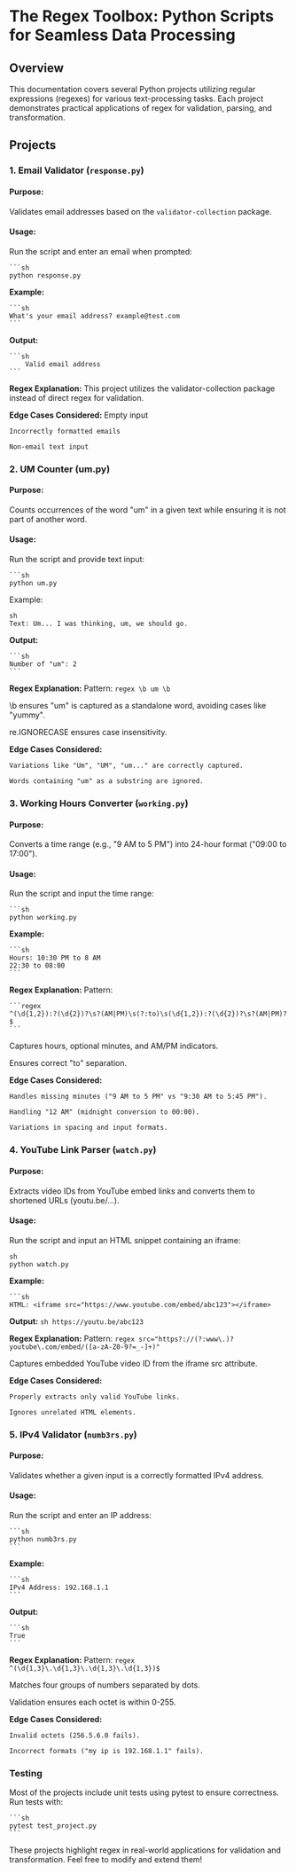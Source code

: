 # The Regex Toolbox: Python Scripts for Seamless Data Processing

## Overview
This documentation covers several Python projects utilizing regular expressions (regexes) for various text-processing tasks. Each project demonstrates practical applications of regex for validation, parsing, and transformation.

## Projects

### 1. **Email Validator (`response.py`)**
#### **Purpose:**
Validates email addresses based on the `validator-collection` package.

#### **Usage:**
Run the script and enter an email when prompted:

    ```sh
    python response.py

**Example:**

    ```sh
    What's your email address? example@test.com
    ```

**Output:**

    ```sh
        Valid email address
    ```

**Regex Explanation:**
This project utilizes the validator-collection package instead of direct regex for validation.

**Edge Cases Considered:**
    Empty input

    Incorrectly formatted emails

    Non-email text input

### 2. **UM Counter (um.py)**
#### **Purpose:**
Counts occurrences of the word "um" in a given text while ensuring it is not part of another word.

#### **Usage:**
Run the script and provide text input:

    ```sh
    python um.py

Example:

    sh
    Text: Um... I was thinking, um, we should go.


**Output:**

    ```sh
    Number of "um": 2
    ```


**Regex Explanation:**
Pattern:
    ```regex
    \b um \b
    ```

\b ensures "um" is captured as a standalone word, avoiding cases like "yummy".

re.IGNORECASE ensures case insensitivity.

**Edge Cases Considered:**

    Variations like "Um", "UM", "um..." are correctly captured.

    Words containing "um" as a substring are ignored.

### 3. **Working Hours Converter (`working.py`)**
#### **Purpose:**
Converts a time range (e.g., "9 AM to 5 PM") into 24-hour format ("09:00 to 17:00").

#### **Usage:**
Run the script and input the time range:

    ```sh
    python working.py

**Example:**

    ```sh
    Hours: 10:30 PM to 8 AM
    22:30 to 08:00
    ```

**Regex Explanation:**
Pattern:

    ```regex
    ^(\d{1,2}):?(\d{2})?\s?(AM|PM)\s(?:to)\s(\d{1,2}):?(\d{2})?\s?(AM|PM)?$
    ```
Captures hours, optional minutes, and AM/PM indicators.

Ensures correct "to" separation.

**Edge Cases Considered:**

    Handles missing minutes ("9 AM to 5 PM" vs "9:30 AM to 5:45 PM").

    Handling "12 AM" (midnight conversion to 00:00).

    Variations in spacing and input formats.

### 4. **YouTube Link Parser (`watch.py`)**
#### **Purpose:**
Extracts video IDs from YouTube embed links and converts them to shortened URLs (youtu.be/...).

#### **Usage:**
Run the script and input an HTML snippet containing an iframe:

    sh
    python watch.py

**Example:**

    ```sh
    HTML: <iframe src="https://www.youtube.com/embed/abc123"></iframe>

**Output:**
    ```sh
    https://youtu.be/abc123
    ```

**Regex Explanation:**
Pattern:
    ```regex
    src="https?://(?:www\.)?youtube\.com/embed/([a-zA-Z0-9?=_-]+)"
    ```

Captures embedded YouTube video ID from the iframe src attribute.

**Edge Cases Considered:**

    Properly extracts only valid YouTube links.

    Ignores unrelated HTML elements.

### 5. **IPv4 Validator (`numb3rs.py`)**
#### **Purpose:**
Validates whether a given input is a correctly formatted IPv4 address.

#### **Usage:**
Run the script and enter an IP address:

    ```sh
    python numb3rs.py
    ```

**Example:**

    ```sh
    IPv4 Address: 192.168.1.1
    ```

**Output:**

    ```sh
    True
    ```

**Regex Explanation:**
Pattern:
    ```regex
    ^(\d{1,3}\.\d{1,3}\.\d{1,3}\.\d{1,3})$
    ```

Matches four groups of numbers separated by dots.

Validation ensures each octet is within 0-255.

**Edge Cases Considered:**

    Invalid octets (256.5.6.0 fails).

    Incorrect formats ("my ip is 192.168.1.1" fails).

### Testing
Most of the projects include unit tests using pytest to ensure correctness. Run tests with:

    ```sh
    pytest test_project.py
    ```

These projects highlight regex in real-world applications for validation and transformation. Feel free to modify and extend them!